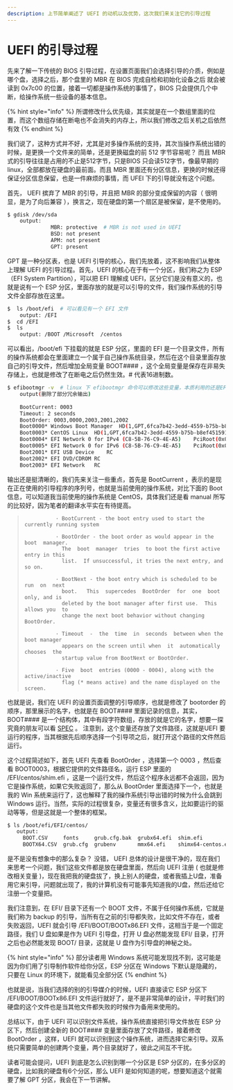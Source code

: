 ```yaml
---
description: 上节简单阐述了 UEFI 的动机以及优势，这次我们来关注它的引导过程
---
```


# UEFI 的引导过程

先来了解一下传统的 BIOS 引导过程，在设置页面我们会选择引导的介质，例如是哪个盘，选择之后，那个盘里的 MBR 在 BIOS 完成自检和初始化设备之后 就会被读到 0x7c00 的位置，接着一切都是操作系统的事情了，BIOS 只会提供几个中断，给操作系统一些设备的基本信息。

{% hint style="info" %}
所谓修改什么优先级，其实就是在一个数组里面的位置，而这个数组存储在断电也不会消失的内存上，所以我们修改之后关机之后依然有效
{% endhint %}

我们说了，这种方式并不好，尤其是对多操作系统的支持，其次当操作系统出错的时候，是更换一个文件来的简单，还是更换磁盘的前 512 字节容易呢？ 而且 MBR 式的引导往往是占用的不止是512字节，只是BIOS 只会读512字节，像最早期的 linux，全部都放在硬盘的最前面。而且 MBR 里面还有分区信息，更换的时候还得保证分区信息保留，也是一件麻烦的事情，而 UFEI 下的引导就没有这个问题。

首先， UEFI 摈弃了 MBR 的引导，并且把 MBR 的部分变成保留的内容（ 很明显，是为了向后兼容 ），换言之，现在硬盘的第一个扇区是被保留，是不使用的。

```bash
$ gdisk /dev/sda
    output: 
              MBR: protective  # MBR is not used in UEFI 
              BSD: not present
              APM: not present
              GPT: present

```

GPT 是一种分区表，也是 UEFI 引导的核心，我们先放着，这不影响我们从整体上理解 UEFI 的引导过程。首先，UEFI 的核心在于有一个分区，我们称之为 ESP（EFI  System Partition），可以把 EFI 理解成 UEFI，区分它们是没有意义的，也就是说有一个 ESP 分区，里面存放的就是可以引导的文件，我们操作系统的引导文件全部存放在这里。

```bash
$  ls /boot/efi  # 可以看见有一个 EFI 文件
    output: /EFI
$  cd /EFI
$  ls
    output: /BOOT /Microsoft  /centos
```

可以看出，/boot/efi 下挂载的就是 ESP 分区，里面的 EFI 是一个目录文件，所有的操作系统都会在里面建立一个属于自己操作系统目录，然后在这个目录里面存放自己的引导文件，然后增加全局变量 BOOT\#\#\#\# ，这个全局变量是保存在非易失存储上，也就是修改了在断电之后仍然生效。\# 代表16进制数。

```bash
$ efibootmgr -v  # linux 下 efibootmgr 命令可以修改这些变量，本质利用的还是EFI提供的接口 
    output(删除了部分冗余输出)
    
    BootCurrent: 0003
    Timeout: 2 seconds
    BootOrder: 0003,0000,2003,2001,2002    
    Boot0000* Windows Boot Manager	HD(1,GPT,6fca7b42-3edd-4559-b75b-b8ef45159130,0x800,0x64000)/File(\EFI\Microsoft\Boot\bootmgfw.efi)
    Boot0003* CentOS Linux	HD(1,GPT,6fca7b42-3edd-4559-b75b-b8ef45159130,0x800,0x64000)/File(\EFI\centos\shim.efi)
    Boot0004* EFI Network 0 for IPv4 (C8-5B-76-C9-4E-A5) 	PciRoot(0x0)/Pci(0x1c,0x0)/Pci(0x0,0x0)/MAC(c85b76c94ea5,0)/IPv4(0.0.0.0:0<->0.0.0.0:0,0,0)RC
    Boot0005* EFI Network 0 for IPv6 (C8-5B-76-C9-4E-A5) 	PciRoot(0x0)/Pci(0x1c,0x0)/Pci(0x0,0x0)/MAC(c85b76c94ea5,0)/IPv6([::]:<->[::]:,0,0)RC
    Boot2001* EFI USB Device	RC
    Boot2002* EFI DVD/CDROM	RC
    Boot2003* EFI Network	RC
```

输出还是挺清晰的，我们先来关注一些重点，首先是 BootCurrent ，表示的是现在正在使用的引导程序的序列号，也就是当前使用的操作系统，对比下面的 Boot 信息，可以知道我当前使用的操作系统是 CentOS，具体我们还是看 manual 所写的比较好，因为笔者的翻译水平实在有待提高。

> ```text
>           · BootCurrent - the boot entry used to start the currently running system
>           
>           · BootOrder - the boot order as would appear in the  boot  manager.
>             The  boot  manager  tries  to boot the first active entry in this
>             list.  If unsuccessful, it tries the next entry, and so on.
>
>           · BootNext - the boot entry which is scheduled to be  run  on  next
>             boot.   This  supercedes  BootOrder  for  one  boot  only, and is
>             deleted by the boot manager after first use.  This allows you  to
>             change the next boot behavior without changing BootOrder.
>
>           · Timeout  -  the  time  in  seconds  between when the boot manager
>             appears on the screen until when  it  automatically  chooses  the
>             startup value from BootNext or BootOrder.
>
>           · Five  boot  entries (0000 - 0004), along with the active/inactive
>             flag (* means active) and the name displayed on the screen.
> ```

也就是说，我们在 UEFI 的设置页面调整的引导顺序，也就是修改了 bootorder 的顺序，那里展示的名字，也就是在 BOOT\#\#\#\# 里面记录的信息，其实，BOOT\#\#\#\# 是一个结构体，其中有段字符数组，存放的就是它的名字，想要一探究竟的朋友可以看 [SPEC](http://www.uefi.org/sites/default/files/resources/UEFI%202_5.pdf#page=536) 。 注意到，这个变量还存放了文件路径，这就是UEFI 要运行的程序，当其根据先后顺序选择一个引导项之后，就打开这个路径的文件然后运行。

这个过程简述如下，首先 UEFI 先查看 BootOrder ，选择第一个 0003 ，然后查看 BOOT0003，根据它提供的文件路径名，运行 ESP 里面的 /EFI/centos/shim.efi ，这是一个运行文件，然后这个程序永远都不会返回，因为它是操作系统，如果它失败返回了，那么从 BootOrder 里面选择下一个，也就是我的 Win 系统来运行了，这也解释了我的操作系统引导出错的时候为什么会跳到 Windows 运行。当然，实际的过程很复杂，变量还有很多含义，比如要运行的驱动等等，但是这就是一个整体的框架。

```bash
$ ls /boot/efi/EFI/centos/ 
   output:
     BOOT.CSV     fonts     grub.cfg.bak  grubx64.efi  shim.efi            shimx64.efi
     BOOTX64.CSV  grub.cfg  grubenv       mmx64.efi    shimx64-centos.efi
```

是不是没有想象中的那么复杂？ 没错， UEFI 总体的设计是很干净的，现在我们来思考一个问题，我们这些文件都是放在硬盘里面，然后向 UEFI 注册 \( 也就是修改相关变量 \)，现在我把我的硬盘拔了，换上别人的硬盘，或者我插上U盘，准备用它来引导，问题就出现了，我的计算机没有可能事先知道我的U盘，然后还给它注册一个变量把。

我们注意到，在 EFI/ 目录下还有一个 BOOT 文件，不属于任何操作系统，它就是我们称为 backup 的引导，当所有在之前的引导都失败，比如文件不存在，或者失败返回，UEFI 就会引导 /EFI/BOOT/BOOTx86.EFI 文件，这相当于是一个固定路径，我们 U 盘如果是作为 UEFI 引导盘，打开 U 盘必然能发现 EFI/ 目录，打开之后也必然能发现 BOOT/ 目录，这就是 U 盘作为引导盘的神秘之处。

{% hint style="info" %}
部分读者用 Windows 系统可能发现找不到，这可能是因为你们用了引导制作软件给你分区，ESP 分区在 Windows 下默认是隐藏的，只要在 Linux 的环境下，就能看见全部分区
{% endhint %}

也就是说，当我们选择的别的引导媒介的时候，UEFI 直接读它 ESP 分区下 /EFI/BOOT/BOOTx86.EFI 文件运行就好了，是不是非常简单的设计，平时我们的硬盘的这个文件也是当其他文件都失败的时候作为备用来使用的。

总结以下，由于 UEFI 可以识别文件系统，操作系统直接把引导文件放在 ESP 分区下，然后创建全新的 BOOT\#\#\#\# 变量里面存放了文件路径，接着修改 BootOrder ，这样，UEFI 就可以识别到这个操作系统，进而选择它来引导。双系统只需要简单的创建两个变量，两个目录就好了，彼此之间互不干扰。

读者可能会提问，UEFI 到底是怎么识别到哪一个分区是 ESP 分区的，在多分区的硬盘，比如我的硬盘有6个分区，那么 UEFI 是如何知道的呢，想要知道这个就需要了解 GPT  分区，我会在下一节讲解。

